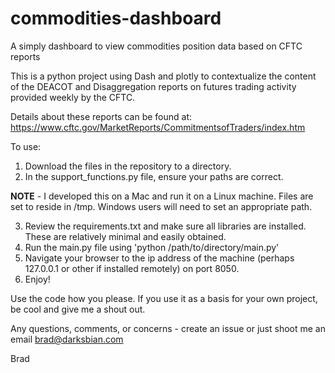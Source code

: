 # commodities-dashboard
A simply dashboard to view commodities position data based on CFTC reports

This is a python project using Dash and plotly to contextualize the content of the DEACOT and Disaggregation reports on futures trading activity provided weekly
by the CFTC.

Details about these reports can be found at:  https://www.cftc.gov/MarketReports/CommitmentsofTraders/index.htm

To use:

1. Download the files in the repository to a directory.
2. In the support_functions.py file, ensure your paths are correct.

**NOTE** - I developed this on a Mac and run it on a Linux machine.  Files are set to reside in /tmp.  Windows users will need to set an appropriate path.

3. Review the requirements.txt and make sure all libraries are installed.  These are relatively minimal and easily obtained.
4. Run the main.py file using 'python /path/to/directory/main.py'
5. Navigate your browser to the ip address of the machine (perhaps 127.0.0.1 or other if installed remotely) on port 8050.
6. Enjoy!

Use the code how you please.  If you use it as a basis for your own project, be cool and give me a shout out.

Any questions, comments, or concerns - create an issue or just shoot me an email brad@darksbian.com

Brad
